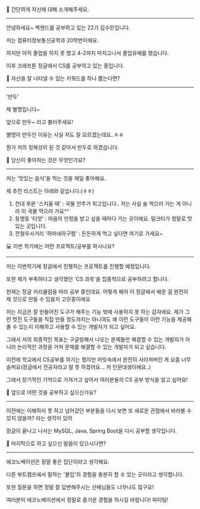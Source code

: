 👋 간단하게 자신에 대해 소개해주세요.

---

안녕하세요~ 백엔드를 공부하고 있는 22기 김수민입니다.

저는 컴퓨터정보통신공학과 20학번이에요.

하지만 아직 졸업을 하지 못 했고 4-2까지 마치고나서 졸업유예를 했습니다.

이후 크래프톤 정글에서 CS를 공부하고 있는 중입니다.


🔎 자신을 잘 나타낼 수 있는 키워드를 하나 뽑는다면?

---

'만두'

제 별명입니다~

앞으로 만두~ 라고 불러주세요!

별명이 만두인 이유는 사실 저도 잘 모르겠는데요..ㅎㅎ

뭔가 저의 정체성이 된 것 같아서 만두로 하겠습니다.


💌 당신이 좋아하는 것은 무엇인가요?

---

저는 '맛있는 음식'을 먹는 것을 제일 좋아해요.

제 추천 리스트는 아래와 같습니다.(ㅎㅎ)

1. 전대 후문 '스치울 때' : 국물 안주가 최고입니다.. 저는 사실 술 먹으러 가는 게 아니라 이 국물 먹으러 가요^^
2. 동명동 '티앗' : 마음의 안정을 받고 싶을 때마다 가는 곳이에요. 밀크티가 정말로 맛있는 곳입니다.
3. 전철우사거리 '하마네아구찜' : 든든하게 먹고 싶다면 여기로 가세요~
   

💻 이번 학기에는 어떤 프로젝트/공부를 하시나요?

---

저는 이번학기에 정글에서 진행하는 프로젝트를 진행할 예정입니다.

또한 제가 부족하다고 생각했던 'CS 과목'을 집중적으로 공부하려고 합니다.

현재는 정글 커리큘럼을 따라 공부 중인데요. 어떻게 해야 이 정글에서 배운 걸 완전히 제 것으로 만들 수 있을지 고민중이에요

저는 지금은 잘 만들어진 도구가 해주는 기능 밖에 사용하지 못 하는 감자에요. 제가 그런 멋진 도구들을 직접 만들 정도까지는 아니여도 왜 이런 도구들이 이런 기능을 제공해줄 수 있는지 이해하고 사용할 수 있는 개발자가 되고 싶어요.

그래서 저의 최종적인 목표는 구글링해서 나오는 문제들만 해결할 수 있는 개발자가 아니라 논리적인 과정을 거쳐 문제를 해결할 수 있는 개발자가 되고 싶습니다.

이전에 학교에서 CS공부를 하기는 했지만 머릿속에서 완전히 사라져버린 게 요즘 너무 슬퍼요(정글에서 전공자라고 말 못 하겠어요... 저 인문대생이에요..)

그래서 장기적인 기억으로 가져가고 싶어서 여러분들의 CS 공부 방식을 알고 싶어요!


👣 앞으로 어떤 것을 공부하고 싶으신가요?

---

이전에는 이해하지 못 하고 넘어갔던 부분들을 다시 보면 또 새로운 관점에서 바라볼 수 있지 않을까? 라는 생각이 있어 

정글이 끝나고 나서는 MySQL, Java, Spring Boot을 다시 공부할 생각입니다.


💙 마지막으로 하고 싶으신 말씀이 있으시다면?

---

에코노베이션은 정말 좋은 집단이라고 생각해요.

다른 부트캠프에서 말하는 '몰입'의 경험을 충분히 할 수 있는 곳이라고 생각합니다.

또한 질문을 하면 정말 잘 답변해주시는 선배님들도 너무나도 많구요!

여러분이 에코노베이션에서 정말로 즐거운 경험을 하시길 바랍니다! 파이팅!
